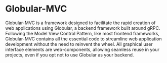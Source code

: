 # Globular-MVC
Globular-MVC is a framework designed to facilitate the rapid creation of web applications using Globular, a backend framework built around gRPC. Following the Model View Control Pattern, like most frontend frameworks, Globular-MVC contains all the essential code to streamline web application development without the need to reinvent the wheel. All graphical user interface elements are web-components, allowing seamless reuse in your projects, even if you opt not to use Globular as your backend.
